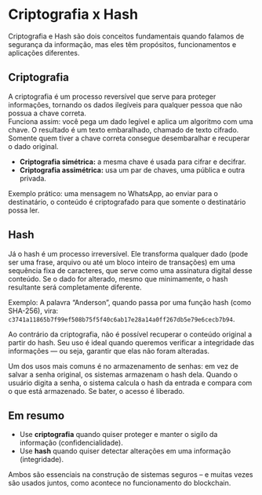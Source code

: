 # Criptografia x Hash

Criptografia e Hash são dois conceitos fundamentais quando falamos de segurança da informação, mas eles têm propósitos, funcionamentos e aplicações diferentes.

## Criptografia

A criptografia é um processo reversível que serve para proteger informações, tornando os dados ilegíveis para qualquer pessoa que não possua a chave correta.  
Funciona assim: você pega um dado legível e aplica um algoritmo com uma chave. O resultado é um texto embaralhado, chamado de texto cifrado. Somente quem tiver a chave correta consegue desembaralhar e recuperar o dado original.

- **Criptografia simétrica:** a mesma chave é usada para cifrar e decifrar.
- **Criptografia assimétrica:** usa um par de chaves, uma pública e outra privada.

Exemplo prático: uma mensagem no WhatsApp, ao enviar para o destinatário, o conteúdo é criptografado para que somente o destinatário possa ler.

## Hash

Já o hash é um processo irreversível. Ele transforma qualquer dado (pode ser uma frase, arquivo ou até um bloco inteiro de transações) em uma sequência fixa de caracteres, que serve como uma assinatura digital desse conteúdo. Se o dado for alterado, mesmo que minimamente, o hash resultante será completamente diferente.

Exemplo: A palavra “Anderson”, quando passa por uma função hash (como SHA-256), vira:  
`c3741a11865b7f99ef508b75f5f40c6ab17e28a14a0ff267db5e79e6cecb7b94`.

Ao contrário da criptografia, não é possível recuperar o conteúdo original a partir do hash. Seu uso é ideal quando queremos verificar a integridade das informações — ou seja, garantir que elas não foram alteradas.

Um dos usos mais comuns é no armazenamento de senhas: em vez de salvar a senha original, os sistemas armazenam o hash dela. Quando o usuário digita a senha, o sistema calcula o hash da entrada e compara com o que está armazenado. Se bater, o acesso é liberado.

## Em resumo

- Use **criptografia** quando quiser proteger e manter o sigilo da informação (confidencialidade).
- Use **hash** quando quiser detectar alterações em uma informação (integridade).

Ambos são essenciais na construção de sistemas seguros – e muitas vezes são usados juntos, como acontece no funcionamento do blockchain.
